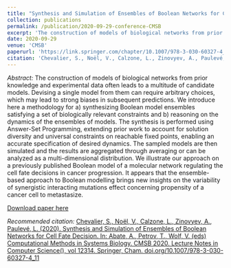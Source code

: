 ```yaml
---
title: "Synthesis and Simulation of Ensembles of Boolean Networks for Cell Fate Decision"
collection: publications
permalink: /publication/2020-09-29-conference-CMSB
excerpt: 'The construction of models of biological networks from prior knowledge and experimental data often leads to a multitude of candidate models. Devising a single model from them can require arbitrary choices, which may lead to strong biases in subsequent predictions. We introduce here a methodology for a) synthesizing Boolean model ensembles satisfying a set of biologically relevant constraints and b) reasoning on the dynamics of the ensembles of models. The synthesis is performed using Answer-Set Programming, extending prior work to account for solution diversity and universal constraints on reachable fixed points, enabling an accurate specification of desired dynamics. The sampled models are then simulated and the results are aggregated through averaging or can be analyzed as a multi-dimensional distribution. We illustrate our approach on a previously published Boolean model of a molecular network regulating the cell fate decisions in cancer progression. It appears that the ensemble-based approach to Boolean modelling brings new insights on the variability of synergistic interacting mutations effect concerning propensity of a cancer cell to metastasize.'
date: 2020-09-29
venue: 'CMSB'
paperurl: 'https://link.springer.com/chapter/10.1007/978-3-030-60327-4_11'
citation: 'Chevalier, S., Noël, V., Calzone, L., Zinovyev, A., Paulevé, L. (2020). Synthesis and Simulation of Ensembles of Boolean Networks for Cell Fate Decision. In: Abate, A., Petrov, T., Wolf, V. (eds) Computational Methods in Systems Biology. CMSB 2020. Lecture Notes in Computer Science(), vol 12314. Springer, Cham. doi.org/10.1007/978-3-030-60327-4_11.'
---
```


*Abstract:* The construction of models of biological networks from prior knowledge and experimental data often leads to a multitude of candidate models. Devising a single model from them can require arbitrary choices, which may lead to strong biases in subsequent predictions. We introduce here a methodology for a) synthesizing Boolean model ensembles satisfying a set of biologically relevant constraints and b) reasoning on the dynamics of the ensembles of models. The synthesis is performed using Answer-Set Programming, extending prior work to account for solution diversity and universal constraints on reachable fixed points, enabling an accurate specification of desired dynamics. The sampled models are then simulated and the results are aggregated through averaging or can be analyzed as a multi-dimensional distribution. We illustrate our approach on a previously published Boolean model of a molecular network regulating the cell fate decisions in cancer progression. It appears that the ensemble-based approach to Boolean modelling brings new insights on the variability of synergistic interacting mutations effect concerning propensity of a cancer cell to metastasize.

[Download paper here](http://stephaniechevalier.github.io/files/cmsb2020.pdf)

*Recommended citation:* [Chevalier, S., Noël, V., Calzone, L., Zinovyev, A., Paulevé, L. (2020). Synthesis and Simulation of Ensembles of Boolean Networks for Cell Fate Decision. In: Abate, A., Petrov, T., Wolf, V. (eds) Computational Methods in Systems Biology. CMSB 2020. Lecture Notes in Computer Science(), vol 12314. Springer, Cham. doi.org/10.1007/978-3-030-60327-4_11](http://stephaniechevalier.github.io/files/cmsb2020.bib)
